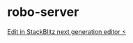# robo-server

[Edit in StackBlitz next generation editor ⚡️](https://stackblitz.com/~/github.com/zb0413/robo-server)
